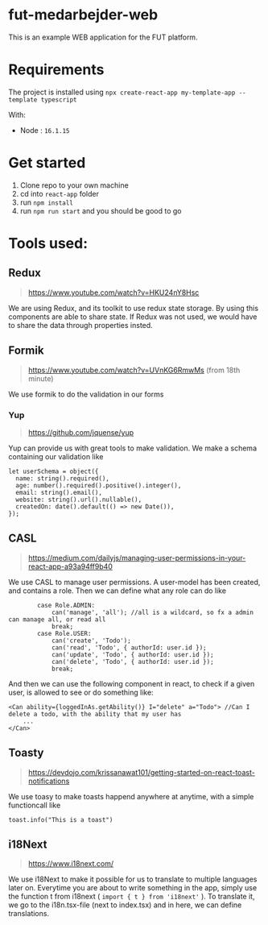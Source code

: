 # fut-medarbejder-web
This is an example WEB application for the FUT platform.

# Requirements
The project is installed using `npx create-react-app my-template-app --template typescript` 

With:
- Node : `16.1.15`

# Get started
1. Clone repo to your own machine
1. cd into `react-app` folder
1. run `npm install`
1. run `npm run start` and you should be good to go

# Tools used:
## Redux
> https://www.youtube.com/watch?v=HKU24nY8Hsc

We are using Redux, and its toolkit to use redux state storage. By using this components are able to share state. If Redux was not used, we would have to share the data through properties insted.

## Formik
> https://www.youtube.com/watch?v=UVnKG6RmwMs (from 18th minute)

We use formik to do the validation in our forms

### Yup
> https://github.com/jquense/yup

Yup can provide us with great tools to make validation. We make a schema containing our validation like
```
let userSchema = object({
  name: string().required(),
  age: number().required().positive().integer(),
  email: string().email(),
  website: string().url().nullable(),
  createdOn: date().default(() => new Date()),
});
```

## CASL
> https://medium.com/dailyjs/managing-user-permissions-in-your-react-app-a93a94ff9b40

We use CASL to manage user permissions. A user-model has been created, and contains a role. Then we can define what any role can do like
```
        case Role.ADMIN:
            can('manage', 'all'); //all is a wildcard, so fx a admin can manage all, or read all
            break;
        case Role.USER:
            can('create', 'Todo');
            can('read', 'Todo', { authorId: user.id });
            can('update', 'Todo', { authorId: user.id });
            can('delete', 'Todo', { authorId: user.id });
            break;
```
And then we can use the following component in react, to check if a given user, is allowed to see or do something like: 
```
<Can ability={loggedInAs.getAbility()} I="delete" a="Todo"> //Can I delete a todo, with the ability that my user has
    ...
</Can>
```

## Toasty
> https://devdojo.com/krissanawat101/getting-started-on-react-toast-notifications

We use toasy to make toasts happend anywhere at anytime, with a simple functioncall like
```
toast.info("This is a toast")
```

## i18Next
> https://www.i18next.com/

We use i18Next to make it possible for us to translate to multiple languages later on. Everytime you are about to write something in the app, simply use the function t from i18next ( `import { t } from 'i18next'` ). To translate it, we go to the i18n.tsx-file (next to index.tsx) and in here, we can define translations. 

